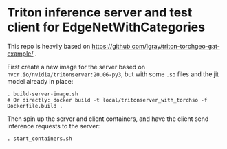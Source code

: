 # Triton inference server and test client for EdgeNetWithCategories

This repo is heavily based on https://github.com/lgray/triton-torchgeo-gat-example/ .

First create a new image for the server based on `nvcr.io/nvidia/tritonserver:20.06-py3`,
but with some `.so` files and the jit model already in place:

```
. build-server-image.sh
# Or directly: docker build -t local/tritonserver_with_torchso -f Dockerfile.build .
```

Then spin up the server and client containers, and have the client send inference requests
to the server:

```
. start_containers.sh
```
